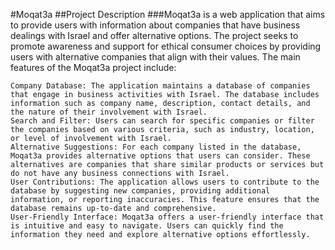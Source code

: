 #Moqat3a
##Project Description
###Moqat3a is a web application that aims to provide users with information about companies that have business dealings with Israel and offer alternative options. The project seeks to promote awareness and support for ethical consumer choices by providing users with alternative companies that align with their values.
The main features of the Moqat3a project include:

    Company Database: The application maintains a database of companies that engage in business activities with Israel. The database includes information such as company name, description, contact details, and the nature of their involvement with Israel.
    Search and Filter: Users can search for specific companies or filter the companies based on various criteria, such as industry, location, or level of involvement with Israel.
    Alternative Suggestions: For each company listed in the database, Moqat3a provides alternative options that users can consider. These alternatives are companies that share similar products or services but do not have any business connections with Israel.
    User Contributions: The application allows users to contribute to the database by suggesting new companies, providing additional information, or reporting inaccuracies. This feature ensures that the database remains up-to-date and comprehensive.
    User-Friendly Interface: Moqat3a offers a user-friendly interface that is intuitive and easy to navigate. Users can quickly find the information they need and explore alternative options effortlessly.
